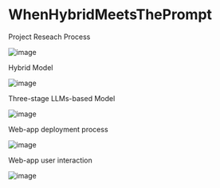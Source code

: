 # WhenHybridMeetsThePrompt
Project Reseach Process

![image](https://github.com/ndmawpu/When_Hybrid_meets_the_Prompt/assets/92135945/ca812232-bb76-443f-9af0-9bd5ee0481db)

Hybrid Model

![image](https://github.com/ndmawpu/When_Hybrid_meets_the_Prompt/assets/92135945/94b29da9-05ef-4161-b038-7a7846d50016)

Three-stage LLMs-based Model

![image](https://github.com/ndmawpu/When_Hybrid_meets_the_Prompt/assets/92135945/7123f024-dfaa-4de9-bc0b-99a03c02b922)

Web-app deployment process

![image](https://github.com/ndmawpu/When_Hybrid_meets_the_Prompt/assets/92135945/954861aa-c437-4bca-ab00-e7fa7d85997e)

Web-app user interaction

![image](https://github.com/ndmawpu/When_Hybrid_meets_the_Prompt/assets/92135945/62ad6246-1ee2-41be-a886-630c076f0c14)

